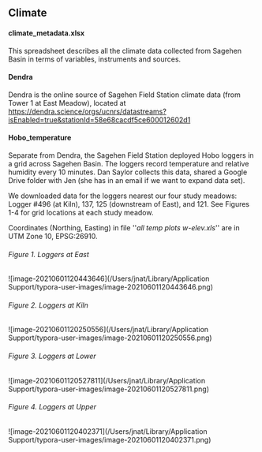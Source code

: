 ## Climate

#### climate_metadata.xlsx

This spreadsheet describes all the climate data collected from Sagehen Basin in terms of variables, instruments and sources.

#### Dendra

Dendra is the online source of Sagehen Field Station climate data (from Tower 1 at East Meadow), located at https://dendra.science/orgs/ucnrs/datastreams?isEnabled=true&stationId=58e68cacdf5ce600012602d1

#### Hobo_temperature

Separate from Dendra, the Sagehen Field Station deployed Hobo loggers in a grid across Sagehen Basin. The loggers record temperature and relative humidity every 10 minutes. Dan Saylor collects this data, shared a Google Drive folder with Jen (she has in an email if we want to expand data set).

We downloaded data for the loggers nearest  our four study meadows: Logger #496 (at Kiln), 137, 125 (downstream of East), and 121. See Figures 1-4 for grid locations at each study meadow.

Coordinates (Northing, Easting) in file ''*all temp plots w-elev.xls*'' are in UTM Zone 10, EPSG:26910.



###### Figure 1. Loggers at East

![image-20210601120443646](/Users/jnat/Library/Application Support/typora-user-images/image-20210601120443646.png)

###### Figure 2. Loggers at Kiln

![image-20210601120250556](/Users/jnat/Library/Application Support/typora-user-images/image-20210601120250556.png)

###### Figure 3. Loggers at Lower

![image-20210601120527811](/Users/jnat/Library/Application Support/typora-user-images/image-20210601120527811.png)

###### Figure 4. Loggers at Upper

![image-20210601120402371](/Users/jnat/Library/Application Support/typora-user-images/image-20210601120402371.png)